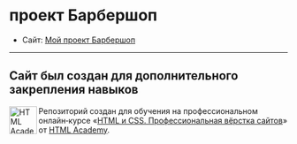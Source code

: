 # проект Барбершоп

* Сайт: [Мой проект Барбершоп](https://nicae-dev.github.io/barbershop/)

---
Сайт был создан для дополнительного закрепления навыков
---

<a href="https://htmlacademy.ru/intensive/htmlcss"><img align="left" width="50" height="50" alt="HTML Academy" src="https://up.htmlacademy.ru/static/img/intensive/htmlcss/logo-for-github-2.png"></a>

Репозиторий создан для обучения на профессиональном онлайн‑курсе «[HTML и CSS. Профессиональная вёрстка сайтов](https://htmlacademy.ru/intensive/htmlcss)» от [HTML Academy](https://htmlacademy.ru).
